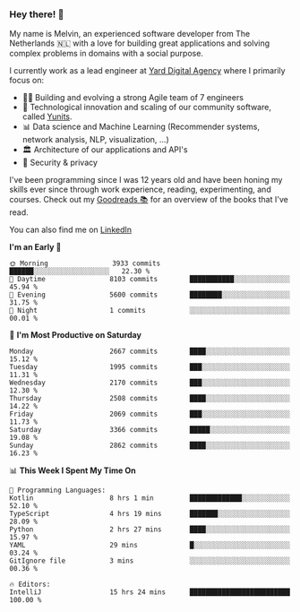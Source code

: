 ### Hey there! 👋

My name is Melvin, an experienced software developer from The Netherlands 🇳🇱 with a love for building great applications and solving complex problems in domains with a social purpose. 

I currently work as a lead engineer at [Yard Digital Agency](https://github.com/yardinternet) where I primarily focus on:

* 👏🏼 Building and evolving a strong Agile team of 7 engineers
* 🚀 Technological innovation and scaling of our community software, called [Yunits](https://www.yunits.com/).
* 📊 Data science and Machine Learning (Recommender systems, network analysis, NLP, visualization, ...)
* 🏛 Architecture of our applications and API's
* 🔐 Security & privacy

I've been programming since I was 12 years old and have been honing my skills ever since through work experience, reading, experimenting, and courses.
Check out my [Goodreads 📚](https://goodreads.com/melvinkoopmans) for an overview of the books that I've read. 

You can also find me on [LinkedIn](https://www.linkedin.com/in/melvinkoopmans)

<!--START_SECTION:waka-->
**I'm an Early 🐤** 

```text
🌞 Morning                3933 commits        ██████░░░░░░░░░░░░░░░░░░░   22.30 % 
🌆 Daytime                8103 commits        ███████████░░░░░░░░░░░░░░   45.94 % 
🌃 Evening                5600 commits        ████████░░░░░░░░░░░░░░░░░   31.75 % 
🌙 Night                  1 commits           ░░░░░░░░░░░░░░░░░░░░░░░░░   00.01 % 
```
📅 **I'm Most Productive on Saturday** 

```text
Monday                   2667 commits        ████░░░░░░░░░░░░░░░░░░░░░   15.12 % 
Tuesday                  1995 commits        ███░░░░░░░░░░░░░░░░░░░░░░   11.31 % 
Wednesday                2170 commits        ███░░░░░░░░░░░░░░░░░░░░░░   12.30 % 
Thursday                 2508 commits        ████░░░░░░░░░░░░░░░░░░░░░   14.22 % 
Friday                   2069 commits        ███░░░░░░░░░░░░░░░░░░░░░░   11.73 % 
Saturday                 3366 commits        █████░░░░░░░░░░░░░░░░░░░░   19.08 % 
Sunday                   2862 commits        ████░░░░░░░░░░░░░░░░░░░░░   16.23 % 
```


📊 **This Week I Spent My Time On** 

```text
💬 Programming Languages: 
Kotlin                   8 hrs 1 min         █████████████░░░░░░░░░░░░   52.10 % 
TypeScript               4 hrs 19 mins       ███████░░░░░░░░░░░░░░░░░░   28.09 % 
Python                   2 hrs 27 mins       ████░░░░░░░░░░░░░░░░░░░░░   15.97 % 
YAML                     29 mins             █░░░░░░░░░░░░░░░░░░░░░░░░   03.24 % 
GitIgnore file           3 mins              ░░░░░░░░░░░░░░░░░░░░░░░░░   00.36 % 

🔥 Editors: 
IntelliJ                 15 hrs 24 mins      █████████████████████████   100.00 % 
```


<!--END_SECTION:waka-->
